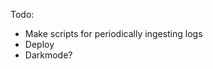 Todo:
<!-- - Feedback for when filter is empty (maybe an alert? color change?) -->
<!-- - Bug formatting is messed up on page load? I think we need to reload the DOM after the plotly graphs have loaded.  -->
<!-- - Make docker container -->
- Make scripts for periodically ingesting logs
- Deploy
- Darkmode?




